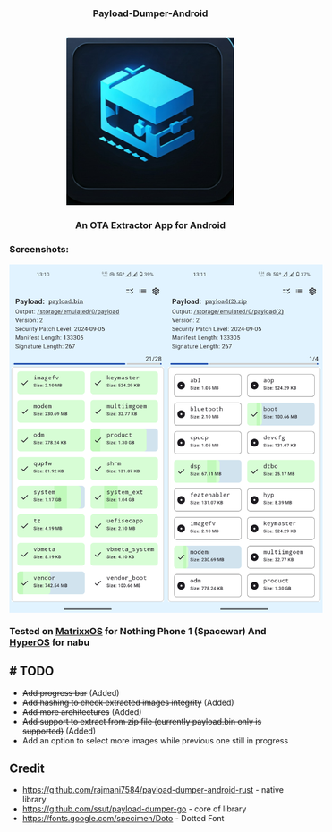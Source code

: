<div align="center">

### Payload-Dumper-Android
<br/>
<img height="300px" src="./app/src/main/ic_launcher-playstore.png" alt="Launcher Icon"/>

### An OTA Extractor App for Android

</div>

### Screenshots:

<div style="display: flex">
  <img width="280px" src="./screenshots/screenshot-1.png" />
  <img width="280px" src="./screenshots/screenshot-2.png"/>
</div>

### Tested on <a href="https://www.projectmatrixx.org/">MatrixxOS</a> for Nothing Phone 1 (Spacewar) And <a href="https://xmfirmwareupdater.com/hyperos">HyperOS</a> for nabu

## # TODO
+ <s>Add progress bar</s> (Added)
+ <s>Add hashing to check extracted images integrity</s> (Added)
+ <s>Add more architectures</s> (Added)
+ <s>Add support to extract from zip file (currently payload.bin only is supported)</s> (Added)
+ Add an option to select more images while previous one still in progress

## Credit
+ https://github.com/rajmani7584/payload-dumper-android-rust - native library
+ https://github.com/ssut/payload-dumper-go - core of library
+ https://fonts.google.com/specimen/Doto - Dotted Font